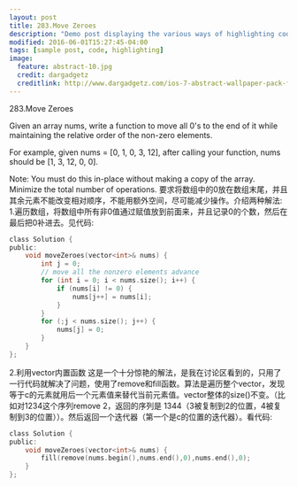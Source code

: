 ```yaml
---
layout: post
title: 283.Move Zeroes
description: "Demo post displaying the various ways of highlighting code in Markdown."
modified: 2016-06-01T15:27:45-04:00
tags: [sample post, code, highlighting]
image:
  feature: abstract-10.jpg
  credit: dargadgetz
  creditlink: http://www.dargadgetz.com/ios-7-abstract-wallpaper-pack-for-iphone-5-and-ipod-touch-retina/
---
```


283.Move Zeroes

Given an array nums, write a function to move all 0's to the end of it while maintaining the relative order of the non-zero elements.

For example, given nums = [0, 1, 0, 3, 12], after calling your function, nums should be [1, 3, 12, 0, 0].

Note:
You must do this in-place without making a copy of the array.
Minimize the total number of operations.
要求将数组中的0放在数组末尾，并且其余元素不能改变相对顺序，不能用额外空间，尽可能减少操作。介绍两种解法:
1.遍历数组，将数组中所有非0值通过赋值放到前面来，并且记录0的个数，然后在最后把0补进去。见代码:

```c
class Solution {
public:
    void moveZeroes(vector<int>& nums) {
        int j = 0;
        // move all the nonzero elements advance
        for (int i = 0; i < nums.size(); i++) {
            if (nums[i] != 0) {
                nums[j++] = nums[i];
            }
        }
        for (;j < nums.size(); j++) {
            nums[j] = 0;
        }
    }
};
```

2.利用vector内置函数
这是一个十分惊艳的解法，是我在讨论区看到的，只用了一行代码就解决了问题，使用了remove和fill函数。算法是遍历整个vector，发现等于c的元素就用后一个元素值来替代当前元素值。vector整体的size()不变。（比如对1234这个序列remove 2，返回的序列是 1344（3被复制到2的位置，4被复制到3的位置））。然后返回一个迭代器（第一个是c的位置的迭代器）。看代码:

```c
class Solution {
public:
    void moveZeroes(vector<int>& nums) {
        fill(remove(nums.begin(),nums.end(),0),nums.end(),0);
    }
};
```

